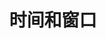 ---
title: 时间和窗口
dir:
    order: 3
index: false
head:
  - - meta
    - name: keywords
      content: Flink学习, Flink教程, Flink例子, Flink datastream
description: "《Flink原理与实践》开源版，中文领域最详细的Flink入门教程。"
category: [Flink]
article: false
---